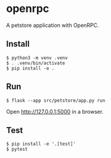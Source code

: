 # openrpc

A petstore application with OpenRPC.

## Install

```
$ python3 -m venv .venv
$ . .venv/bin/activate
$ pip install -e .
```

## Run

```
$ flask --app src/petstore/app.py run
```

Open http://127.0.0.1:5000 in a browser.


## Test

```
$ pip install -e '.[test]'
$ pytest
```
